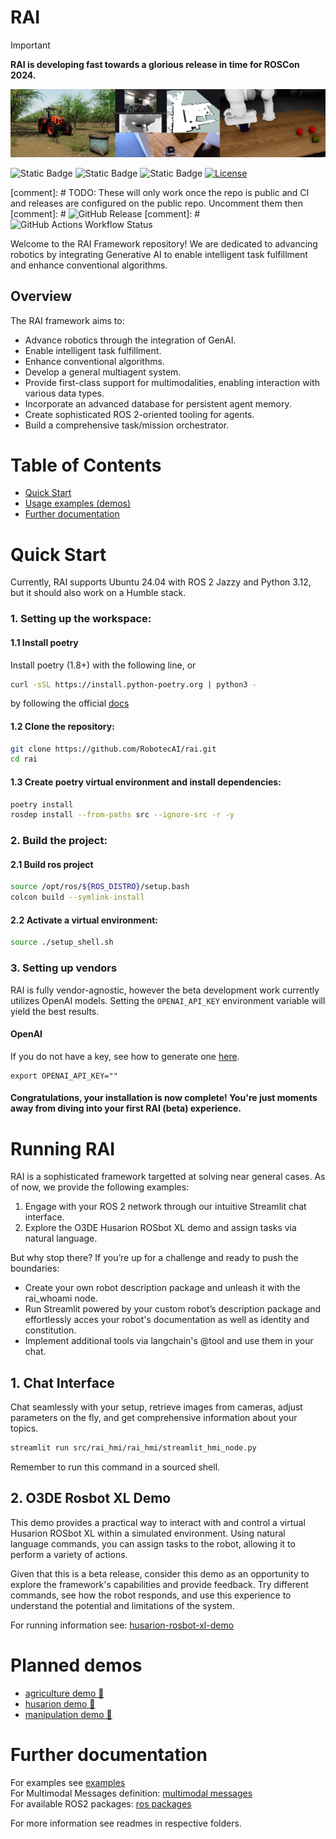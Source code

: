 # RAI

> [!IMPORTANT]  
> **RAI is developing fast towards a glorious release in time for ROSCon 2024.**

![rai-image](./docs/imgs/demos.png)

![Static Badge](https://img.shields.io/badge/Ubuntu-24.04-orange)
![Static Badge](https://img.shields.io/badge/Python-3.12-blue)
![Static Badge](https://img.shields.io/badge/ROS2-jazzy-blue)
[![License](https://img.shields.io/badge/License-Apache_2.0-blue.svg)](https://opensource.org/licenses/Apache-2.0)

[comment]: # TODO: These will only work once the repo is public and CI and releases are configured on the public repo. Uncomment them then
[comment]: # ![GitHub Release](https://img.shields.io/github/v/release/RobotecAI/rai)
[comment]: # ![GitHub Actions Workflow Status](https://img.shields.io/github/actions/workflow/status/RobotecAI/rai/poetry-test.yml)

Welcome to the RAI Framework repository! We are dedicated to advancing robotics by integrating Generative AI to enable intelligent task fulfillment and enhance conventional algorithms.

## Overview

The RAI framework aims to:

- Advance robotics through the integration of GenAI.
- Enable intelligent task fulfillment.
- Enhance conventional algorithms.
- Develop a general multiagent system.
- Provide first-class support for multimodalities, enabling interaction with various data types.
- Incorporate an advanced database for persistent agent memory.
- Create sophisticated ROS 2-oriented tooling for agents.
- Build a comprehensive task/mission orchestrator.

# Table of Contents

- [Quick Start](#installation)
- [Usage examples (demos)](#planned-demos)
- [Further documentation](#further-documentation)

# Quick Start

Currently, RAI supports Ubuntu 24.04 with ROS 2 Jazzy and Python 3.12, but it should also work on a Humble stack.

### 1. Setting up the workspace:

#### 1.1 Install poetry

Install poetry (1.8+) with the following line, or

```bash
curl -sSL https://install.python-poetry.org | python3 -
```

by following the official [docs](https://python-poetry.org/docs/#installation)

#### 1.2 Clone the repository:

```bash
git clone https://github.com/RobotecAI/rai.git
cd rai
```

#### 1.3 Create poetry virtual environment and install dependencies:

```bash
poetry install
rosdep install --from-paths src --ignore-src -r -y
```

### 2. Build the project:

#### 2.1 Build ros project

```bash
source /opt/ros/${ROS_DISTRO}/setup.bash
colcon build --symlink-install
```

#### 2.2 Activate a virtual environment:

```bash
source ./setup_shell.sh
```

### 3. Setting up vendors

RAI is fully vendor-agnostic, however the beta development work currently utilizes OpenAI models. Setting the `OPENAI_API_KEY` environment variable will yield the best results.

#### OpenAI

If you do not have a key, see how to generate one [here](https://platform.openai.com/docs/quickstart).

```
export OPENAI_API_KEY=""
```

#### Congratulations, your installation is now complete! You're just moments away from diving into your first RAI (beta) experience.

# Running RAI

RAI is a sophisticated framework targetted at solving near general cases. As of now, we provide the following examples:

1. Engage with your ROS 2 network through our intuitive Streamlit chat interface.
2. Explore the O3DE Husarion ROSbot XL demo and assign tasks via natural language.

But why stop there? If you’re up for a challenge and ready to push the boundaries:

- Create your own robot description package and unleash it with the rai_whoami node.
- Run Streamlit powered by your custom robot’s description package and effortlessly acces your robot's documentation as well as identity and constitution.
- Implement additional tools via langchain's @tool and use them in your chat.

## 1. Chat Interface

Chat seamlessly with your setup, retrieve images from cameras, adjust parameters on the fly, and get comprehensive information about your topics.

```bash
streamlit run src/rai_hmi/rai_hmi/streamlit_hmi_node.py
```

Remember to run this command in a sourced shell.

## 2. O3DE Rosbot XL Demo

This demo provides a practical way to interact with and control a virtual Husarion ROSbot XL within a simulated environment. Using natural language commands, you can assign tasks to the robot, allowing it to perform a variety of actions.

Given that this is a beta release, consider this demo as an opportunity to explore the framework's capabilities and provide feedback. Try different commands, see how the robot responds, and use this experience to understand the potential and limitations of the system.

For running information see: [husarion-rosbot-xl-demo](./docs/demos.md)

# Planned demos

- [agriculture demo 🌾](https://github.com/RobotecAI/rai-agriculture-demo)
- [husarion demo 🤖](https://github.com/RobotecAI/rai-husarion-demo)
- [manipulation demo 🦾](https://github.com/RobotecAI/rai-manipulation-demo)

# Further documentation

For examples see [examples](./examples/README.md)\
For Multimodal Messages definition: [multimodal messages](docs/multimodal_messages.md)\
For available ROS2 packages: [ros packages](docs/ros_-_packages.md)

For more information see readmes in respective folders.
